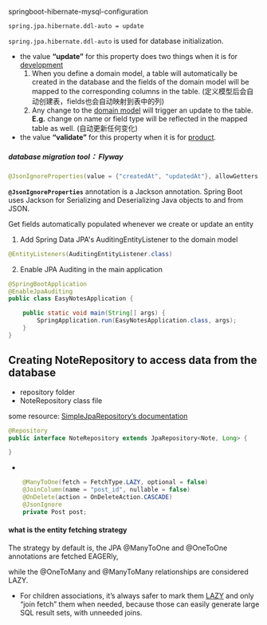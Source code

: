 springboot-hibernate-mysql-configuration

```properties
spring.jpa.hibernate.ddl-auto = update
```

`spring.jpa.hibernate.ddl-auto` is used for database initialization. 

- the value **“update”** for this property does two things when it is for <u>development</u>
  1. When you define a domain model, a table will automatically be created in the database and the fields of the domain model will be mapped to the corresponding columns in the table. (定义模型后会自动创建表，fields也会自动映射到表中的列)
  2. Any change to the <u>domain model</u> will trigger an update to the table. **E.g.** change on name or field type will be reflected in the mapped table as well.  (自动更新任何变化)
- the value **“validate”** for this property when it is for <u>product</u>.

##### database migration tool： Flyway





```java
@JsonIgnoreProperties(value = {"createdAt", "updatedAt"}, allowGetters = true)
```

**`@JsonIgnoreProperties`** annotation is a Jackson annotation. Spring Boot uses Jackson for Serializing and Deserializing Java objects to and from JSON.





Get fields automatically populated whenever we create or update an entity



1. Add Spring Data JPA's AuditingEntityListener to the domain model

```java
@EntityListeners(AuditingEntityListener.class)
```

2. Enable JPA Auditing in the main application

```java
@SpringBootApplication
@EnableJpaAuditing
public class EasyNotesApplication {

    public static void main(String[] args) {
        SpringApplication.run(EasyNotesApplication.class, args);
    }
}
```





## Creating NoteRepository to access data from the database

- repository folder
- NoteRepository class file

some resource: [SimpleJpaRepository’s documentation](http://docs.spring.io/autorepo/docs/spring-data-jpa/current/api/org/springframework/data/jpa/repository/support/SimpleJpaRepository.html)

```java
@Repository
public interface NoteRepository extends JpaRepository<Note, Long> {

}
```

- 

```java
    @ManyToOne(fetch = FetchType.LAZY, optional = false)
    @JoinColumn(name = "post_id", nullable = false)
    @OnDelete(action = OnDeleteAction.CASCADE)
    @JsonIgnore
    private Post post;
```

#### what is the entity fetching strategy

The strategy by default is, the JPA @ManyToOne and @OneToOne annotations are fetched EAGERly, 

while the @OneToMany and @ManyToMany relationships are considered LAZY.

- For children associations, it’s always safer to mark them <u>LAZY</u> and only “join fetch” them when needed, because those can easily generate large SQL result sets, with unneeded joins.



